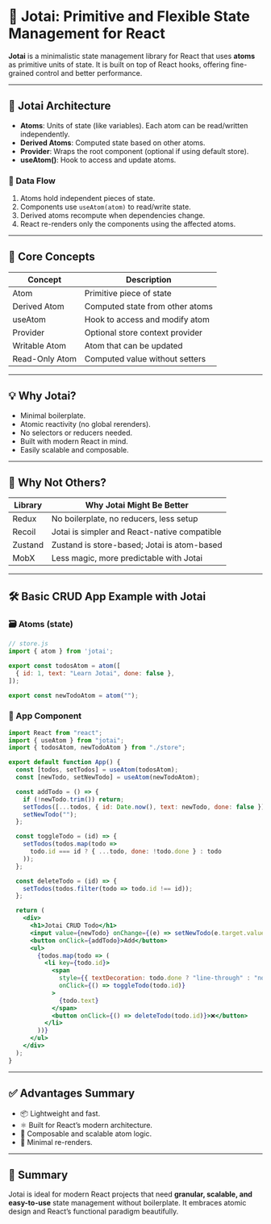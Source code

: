 
# 🧬 Jotai: Primitive and Flexible State Management for React

**Jotai** is a minimalistic state management library for React that uses **atoms** as primitive units of state. It is built on top of React hooks, offering fine-grained control and better performance.

---

## 📐 Jotai Architecture

- **Atoms**: Units of state (like variables). Each atom can be read/written independently.
- **Derived Atoms**: Computed state based on other atoms.
- **Provider**: Wraps the root component (optional if using default store).
- **useAtom()**: Hook to access and update atoms.

### 🔁 Data Flow

1. Atoms hold independent pieces of state.
2. Components use `useAtom(atom)` to read/write state.
3. Derived atoms recompute when dependencies change.
4. React re-renders only the components using the affected atoms.

---

## 🧱 Core Concepts

| Concept         | Description                                      |
|------------------|--------------------------------------------------|
| Atom            | Primitive piece of state                         |
| Derived Atom    | Computed state from other atoms                  |
| useAtom         | Hook to access and modify atom                   |
| Provider        | Optional store context provider                  |
| Writable Atom   | Atom that can be updated                         |
| Read-Only Atom  | Computed value without setters                   |

---

## 💡 Why Jotai?

- Minimal boilerplate.
- Atomic reactivity (no global rerenders).
- No selectors or reducers needed.
- Built with modern React in mind.
- Easily scalable and composable.

---

## 🚫 Why Not Others?

| Library     | Why Jotai Might Be Better                      |
|-------------|------------------------------------------------|
| Redux       | No boilerplate, no reducers, less setup        |
| Recoil      | Jotai is simpler and React-native compatible   |
| Zustand     | Zustand is store-based; Jotai is atom-based    |
| MobX        | Less magic, more predictable with Jotai        |

---

## 🛠️ Basic CRUD App Example with Jotai

### 🗃️ Atoms (state)

```jsx
// store.js
import { atom } from 'jotai';

export const todosAtom = atom([
  { id: 1, text: "Learn Jotai", done: false },
]);

export const newTodoAtom = atom("");
```

### 🧩 App Component

```jsx
import React from "react";
import { useAtom } from "jotai";
import { todosAtom, newTodoAtom } from "./store";

export default function App() {
  const [todos, setTodos] = useAtom(todosAtom);
  const [newTodo, setNewTodo] = useAtom(newTodoAtom);

  const addTodo = () => {
    if (!newTodo.trim()) return;
    setTodos([...todos, { id: Date.now(), text: newTodo, done: false }]);
    setNewTodo("");
  };

  const toggleTodo = (id) => {
    setTodos(todos.map(todo =>
      todo.id === id ? { ...todo, done: !todo.done } : todo
    ));
  };

  const deleteTodo = (id) => {
    setTodos(todos.filter(todo => todo.id !== id));
  };

  return (
    <div>
      <h1>Jotai CRUD Todo</h1>
      <input value={newTodo} onChange={(e) => setNewTodo(e.target.value)} />
      <button onClick={addTodo}>Add</button>
      <ul>
        {todos.map(todo => (
          <li key={todo.id}>
            <span
              style={{ textDecoration: todo.done ? "line-through" : "none" }}
              onClick={() => toggleTodo(todo.id)}
            >
              {todo.text}
            </span>
            <button onClick={() => deleteTodo(todo.id)}>❌</button>
          </li>
        ))}
      </ul>
    </div>
  );
}
```

---

## ✅ Advantages Summary

- 📦 Lightweight and fast.
- ⚛️ Built for React’s modern architecture.
- 🧩 Composable and scalable atom logic.
- 🔁 Minimal re-renders.

---

## 📌 Summary

Jotai is ideal for modern React projects that need **granular, scalable, and easy-to-use** state management without boilerplate. It embraces atomic design and React’s functional paradigm beautifully.

